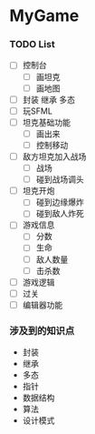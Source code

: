 # MyGame

### TODO List

- [ ] 控制台
  - [ ] 画坦克
  - [ ] 画地图
- [ ] 封装 继承 多态
- [ ] 玩SFML
- [ ] 坦克基础功能
  - [ ] 画出来
  - [ ] 控制移动
- [ ] 敌方坦克加入战场
  - [ ] 战场
  - [ ] 碰到战场调头
- [ ] 坦克开炮
  - [ ] 碰到边缘爆炸
  - [ ] 碰到敌人炸死
- [ ] 游戏信息
  - [ ] 分数
  - [ ] 生命
  - [ ] 敌人数量
  - [ ] 击杀数
- [ ] 游戏逻辑
- [ ] 过关
- [ ] 编辑器功能

### 涉及到的知识点

 - 封装
 - 继承
 - 多态
 - 指针
 - 数据结构
 - 算法
 - 设计模式
